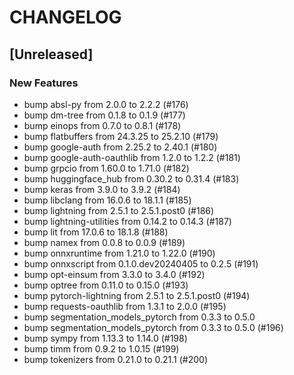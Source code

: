 # CHANGELOG

## [Unreleased]

### New Features

- bump absl-py from 2.0.0 to 2.2.2 (#176)
- bump dm-tree from 0.1.8 to 0.1.9 (#177)
- bump einops from 0.7.0 to 0.8.1 (#178)
- bump flatbuffers from 24.3.25 to 25.2.10 (#179)
- bump google-auth from 2.25.2 to 2.40.1 (#180)
- bump google-auth-oauthlib from 1.2.0 to 1.2.2 (#181)
- bump grpcio from 1.60.0 to 1.71.0 (#182)
- bump huggingface_hub from 0.30.2 to 0.31.4 (#183)
- bump keras from 3.9.0 to 3.9.2 (#184)
- bump libclang from 16.0.6 to 18.1.1 (#185)
- bump lightning from 2.5.1 to 2.5.1.post0 (#186)
- bump lightning-utilities from 0.14.2 to 0.14.3 (#187)
- bump lit from 17.0.6 to 18.1.8 (#188)
- bump namex from 0.0.8 to 0.0.9 (#189)
- bump onnxruntime from 1.21.0 to 1.22.0 (#190)
- bump onnxscript from 0.1.0.dev20240405 to 0.2.5 (#191)
- bump opt-einsum from 3.3.0 to 3.4.0 (#192)
- bump optree from 0.11.0 to 0.15.0 (#193)
- bump pytorch-lightning from 2.5.1 to 2.5.1.post0 (#194)
- bump requests-oauthlib from 1.3.1 to 2.0.0 (#195)
- bump segmentation_models_pytorch from 0.3.3 to 0.5.0
- bump segmentation_models_pytorch from 0.3.3 to 0.5.0 (#196)
- bump sympy from 1.13.3 to 1.14.0 (#198)
- bump timm from 0.9.2 to 1.0.15 (#199)
- bump tokenizers from 0.21.0 to 0.21.1 (#200)
